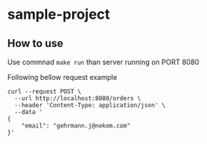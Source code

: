 # sample-project

## How to use

Use commnad `make run` than server running on PORT 8080

Following bellow request example

```curl
curl --request POST \
  --url http://localhost:8080/orders \
  --header 'Content-Type: application/json' \
  --data '
{
	"email": "gehrmann.j@nekom.com"
}'

```